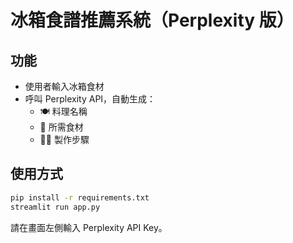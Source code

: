 # 冰箱食譜推薦系統（Perplexity 版）

## 功能
- 使用者輸入冰箱食材
- 呼叫 Perplexity API，自動生成：
  - 🍽️ 料理名稱
  - 🧂 所需食材
  - 🧑‍🍳 製作步驟

## 使用方式

```bash
pip install -r requirements.txt
streamlit run app.py
```

請在畫面左側輸入 Perplexity API Key。